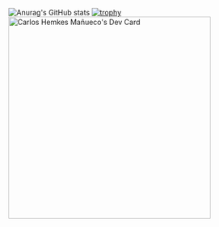 ![Anurag's GitHub stats](https://github-readme-stats.vercel.app/api?username=chemkes1999&show_icons=true&theme=transparent)
[![trophy](https://github-profile-trophy.vercel.app/?username=chemkes1999)](https://github.com/ryo-ma/github-profile-trophy)
<br>
<a href="https://app.daily.dev/carlosshm99"><img src="https://api.daily.dev/devcards/730e51a2505b4e68a2b58348bef6f055.png?r=dpc" width="400" alt="Carlos Hemkes Mañueco's Dev Card"/></a>
